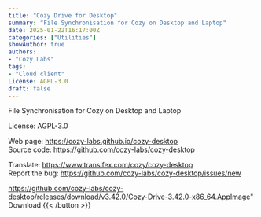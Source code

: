 ```yaml
---
title: "Cozy Drive for Desktop"
summary: "File Synchronisation for Cozy on Desktop and Laptop"
date: 2025-01-22T16:17:00Z
categories: ["Utilities"]
showAuthor: true
authors:
- "Cozy Labs"
tags:
- "Cloud client"
License: AGPL-3.0
draft: false
---
```


File Synchronisation for Cozy on Desktop and Laptop

License: AGPL-3.0

Web page: <https://cozy-labs.github.io/cozy-desktop>  
Source code: <https://github.com/cozy-labs/cozy-desktop>

Translate: <https://www.transifex.com/cozy/cozy-desktop>  
Report the bug: <https://github.com/cozy-labs/cozy-desktop/issues/new>  

https://github.com/cozy-labs/cozy-desktop/releases/download/v3.42.0/Cozy-Drive-3.42.0-x86_64.AppImage" 
Download
{{< /button >}}